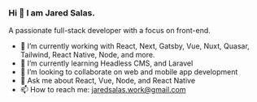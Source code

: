 ### Hi 👋 I am Jared Salas.

A passionate full-stack developer with a focus on front-end.

- 🔭 I’m currently working with React, Next, Gatsby, Vue, Nuxt, Quasar, Tailwind, React Native, Node, and more.
- 🌱 I’m currently learning Headless CMS, and Laravel 
- 👯 I’m looking to collaborate on web and mobile app development
- 💬 Ask me about React, Vue, Node, and React Native
- 📫 How to reach me: jaredsalas.work@gmail.com

